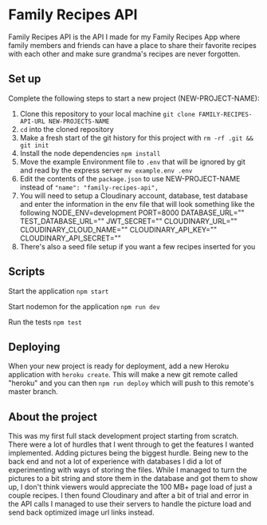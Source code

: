 # Family Recipes API

Family Recipes API is the API I made for my Family Recipes App where family members and friends can have a place to share their favorite recipes with each other and make sure grandma's recipes are never forgotten.

## Set up

Complete the following steps to start a new project (NEW-PROJECT-NAME):

1. Clone this repository to your local machine `git clone FAMILY-RECIPES-API-URL NEW-PROJECTS-NAME`
2. `cd` into the cloned repository
3. Make a fresh start of the git history for this project with `rm -rf .git && git init`
4. Install the node dependencies `npm install`
5. Move the example Environment file to `.env` that will be ignored by git and read by the express server `mv example.env .env`
6. Edit the contents of the `package.json` to use NEW-PROJECT-NAME instead of `"name": "family-recipes-api",`
7. You will need to setup a Cloudinary account, database, test database and enter the information in the env file that will look something like the following
    NODE_ENV=development
    PORT=8000
    DATABASE_URL=""
    TEST_DATABASE_URL=""
    JWT_SECRET=""
    CLOUDINARY_URL="" 	
    CLOUDINARY_CLOUD_NAME=""
    CLOUDINARY_API_KEY=""
    CLOUDINARY_API_SECRET="" 
8. There's also a seed file setup if you want a few recipes inserted for you

## Scripts

Start the application `npm start`

Start nodemon for the application `npm run dev`

Run the tests `npm test`

## Deploying

When your new project is ready for deployment, add a new Heroku application with `heroku create`. This will make a new git remote called "heroku" and you can then `npm run deploy` which will push to this remote's master branch.

## About the project

This was my first full stack development project starting from scratch.  There were a lot of hurdles that I went through to get the features I wanted implemented. Adding pictures being the biggest hurdle.  Being new to the back end and not a lot of experience with databases I did a lot of experimenting with ways of storing the files.  While I managed to turn the pictures to a bit string and store them in the database and got them to show up, I don't think viewers would appreciate the 100 MB+ page load of just a couple recipes.  I then found Cloudinary and after a bit of trial and error in the API calls I managed to use their servers to handle the picture load and send back optimized image url links instead.   